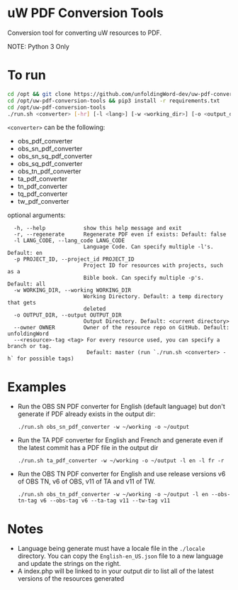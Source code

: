 # uW PDF Conversion Tools
Conversion tool for converting uW resources to PDF.

NOTE: Python 3 Only

# To run

```bash
cd /opt && git clone https://github.com/unfoldingWord-dev/uw-pdf-conversion-tools.git
cd /opt/uw-pdf-conversion-tools && pip3 install -r requirements.txt
cd /opt/uw-pdf-conversion-tools
./run.sh <converter> [-hr] [-l <lang>] [-w <working_dir>] [-o <output_dir>] [-p <project>] [--owner <owner>] [--<resource>-tag <tag>] 
```

`<converter>` can be the following:
  - obs_pdf_converter
  - obs_sn_pdf_converter
  - obs_sn_sq_pdf_converter
  - obs_sq_pdf_converter
  - obs_tn_pdf_converter
  - ta_pdf_converter
  - tn_pdf_converter
  - tq_pdf_converter
  - tw_pdf_converter

optional arguments:
```
  -h, --help            show this help message and exit
  -r, --regenerate      Regenerate PDF even if exists: Default: false
  -l LANG_CODE, --lang_code LANG_CODE
                        Language Code. Can specify multiple -l's. Default: en
  -p PROJECT_ID, --project_id PROJECT_ID
                        Project ID for resources with projects, such as a
                        Bible book. Can specify multiple -p's. Default: all
  -w WORKING_DIR, --working WORKING_DIR
                        Working Directory. Default: a temp directory that gets
                        deleted
  -o OUTPUT_DIR, --output OUTPUT_DIR
                        Output Directory. Default: <current directory>
  --owner OWNER         Owner of the resource repo on GitHub. Default: unfoldingWord
  --<resource>-tag <tag> For every resource used, you can specify a branch or tag.
                         Default: master (run `./run.sh <converter> -h` for possible tags)
```

# Examples

- Run the OBS SN PDF converter for English (default language) but don't generate if PDF already exists in the output dir:

    `./run.sh obs_sn_pdf_converter -w ~/working -o ~/output`

- Run the TA PDF converter for English and French and generate even if the latest commit has a PDF file in the output dir

    `./run.sh ta_pdf_converter -w ~/working -o ~/output -l en -l fr -r`

- Run the OBS TN PDF converter for English and use release versions v6 of OBS TN, v6 of OBS, v11 of TA and v11 of TW.

    `./run.sh obs_tn_pdf_converter -w ~/working -o ~/output -l en --obs-tn-tag v6 --obs-tag v6 --ta-tag v11 --tw-tag v11`

# Notes
 - Language being generate must have a locale file in the `./locale` directory. You can copy the `English-en_US.json` file to a new language and update the strings on the right.
 - A index.php will be linked to in your output dir to list all of the latest versions of the resources generated
